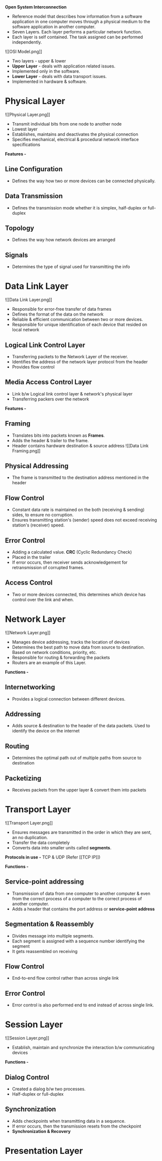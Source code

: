 **Open System Interconnection**

- Reference model that describes how information from a software application in one computer moves through a physical medium to the software application in another computer.
- Seven Layers. Each layer performs a particular network function.
- Each layer is self contained. The task assigned can be performed independently.

![[OSI Model.png]]

- Two layers - upper & lower
- **Upper Layer** - deals with application related issues.
- Implemented only in the software.
- **Lower Layer** - deals with data transport issues.
- Implemented in hardware & software.


# Physical Layer

![[Physical Layer.png]]
- Transmit individual bits from one node to another node
- Lowest layer
- Establishes, maintains and deactivates the physical connection
- Specifies mechanical, electrical & procedural network interface specifications

**Features -**
## Line Configuration

- Defines the way how two or more devices can be connected physically.

## Data Transmission

- Defines the transmission mode whether it is simplex, half-duplex or full-duplex

## Topology

- Defines the way how network devices are arranged

## Signals

- Determines the type of signal used for transmitting the info


# Data Link Layer

![[Data Link Layer.png]]
- Responsible for error-free transfer of data frames
- Defines the format of the data on the network
- Reliable & efficient communication between two or more devices.
- Responsible for unique identification of each device that resided on local network

## Logical Link Control Layer

- Transferring packets to the Network Layer of the receiver.
- Identifies the address of the network layer protocol from the header
- Provides flow control

## Media Access Control Layer

- Link b/w Logical link control layer & network's physical layer
- Transferring packers over the network


**Features -**

## Framing

- Translates bits into packets known as **Frames**.
- Adds the header & trailer to the frame.
- Header contains hardware destination & source address
![[Data Link Framing.png]]

## Physical Addressing

- The frame is transmitted to the destination address mentioned in the header

## Flow Control

- Constant data rate is maintained on the both (receiving & sending) sides, to ensure no corruption.
- Ensures transmitting station's (sender) speed does not exceed receiving station's (receiver) speed.

## Error Control

- Adding a calculated value. **CRC** (Cyclic Redundancy Check)
- Placed in the trailer
- If error occurs, then receiver sends acknowledgement for retransmission of corrupted frames.

## Access Control

- Two or more devices connected, this determines which device has control over the link and when.


# Network Layer

![[Network Layer.png]]
- Manages device addressing, tracks the location of devices
- Determines the best path to move data from source to destination. Based on network conditions, priority, etc.
- Responsible for routing & forwarding the packets
- Routers are an example of this Layer.

**Functions -**

## Internetworking

- Provides a logical connection between different devices.

## Addressing

- Adds source & destination to the header of the data packets. Used to identify the device on the internet

## Routing

- Determines the optimal path out of multiple paths from source to destination

## Packetizing

- Receives packets from the upper layer & convert them into packets


# Transport Layer

![[Transport Layer.png]]
- Ensures messages are transmitted in the order in which they are sent, an no duplication.
- Transfer the data completely
- Converts data into smaller units called **segments**.

**Protocols in use -**
TCP & UDP (Refer [[TCP IP]])

**Functions -**

## Service-point addressing

- Transmission of data from one computer to another computer & even from the correct process of a computer to the correct process of another computer.
- Adds a header that contains the port address or **service-point address**

## Segmentation & Reassembly

- Divides message into multiple segments.
- Each segment is assigned with a sequence number identifying the segment
- It gets reassembled on receiving

## Flow Control

- End-to-end flow control rather than across single link

## Error Control

- Error control is also performed end to end instead of across single link.


# Session Layer

![[Session Layer.png]]
- Establish, maintain and synchronize the interaction b/w communicating devices

**Functions -**

## Dialog Control

- Created a dialog b/w two processes.
- Half-duplex or full-duplex

## Synchronization

- Adds checkpoints when transmitting data in a sequence.
- If error occurs, then the transmission resets from the checkpoint
- **Synchronization & Recovery**


# Presentation Layer


